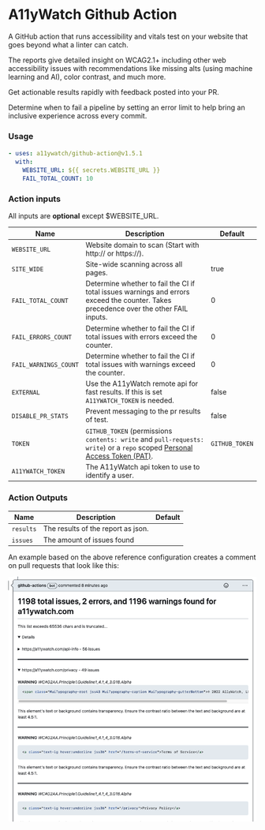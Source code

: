 # A11yWatch Github Action

A GitHub action that runs accessibility and vitals test on your website that goes beyond what a linter can catch.

The reports give detailed insight on WCAG2.1+ including other web accessibility issues with recommendations like missing alts (using machine learning and AI), color contrast, and much more.

Get actionable results rapidly with feedback posted into your PR.

Determine when to fail a pipeline by setting an error limit to help bring an inclusive experience across every commit.

### Usage

```yaml
- uses: a11ywatch/github-action@v1.5.1
  with:
    WEBSITE_URL: ${{ secrets.WEBSITE_URL }}
    FAIL_TOTAL_COUNT: 10
```

### Action inputs

All inputs are **optional** except $WEBSITE_URL.

| Name                  | Description                                                                                                                                                                                                              | Default        |
| --------------------- | ------------------------------------------------------------------------------------------------------------------------------------------------------------------------------------------------------------------------ | -------------- |
| `WEBSITE_URL`         | Website domain to scan (Start with http:// or https://).                                                                                                                                                                 |                |
| `SITE_WIDE`           | Site-wide scanning across all pages.                                                                                                                                                                                     | true           |
| `FAIL_TOTAL_COUNT`    | Determine whether to fail the CI if total issues warnings and errors exceed the counter. Takes precedence over the other FAIL inputs.                                                                                    | 0              |
| `FAIL_ERRORS_COUNT`   | Determine whether to fail the CI if total issues with errors exceed the counter.                                                                                                                                         | 0              |
| `FAIL_WARNINGS_COUNT` | Determine whether to fail the CI if total issues with warnings exceed the counter.                                                                                                                                       | 0              |
| `EXTERNAL`            | Use the A11yWatch remote api for fast results. If this is set `A11YWATCH_TOKEN` is needed.                                                                                                                               | false          |
| `DISABLE_PR_STATS`    | Prevent messaging to the pr results of test.                                                                                                                                                                             | false          |
| `TOKEN`               | `GITHUB_TOKEN` (permissions `contents: write` and `pull-requests: write`) or a `repo` scoped [Personal Access Token (PAT)](https://docs.github.com/en/github/authenticating-to-github/creating-a-personal-access-token). | `GITHUB_TOKEN` |
| `A11YWATCH_TOKEN`     | The A11yWatch api token to use to identify a user.                                                                                                                                                                       |                |

### Action Outputs

| Name      | Description                        | Default |
| --------- | ---------------------------------- | ------- |
| `results` | The results of the report as json. |         |
| `issues`  | The amount of issues found         |         |

An example based on the above reference configuration creates a comment on pull requests that look like this:

![Example](https://raw.githubusercontent.com/A11yWatch/Project-Screenshots/master/gh-action.png?raw=true "A11yWatch Logo")
